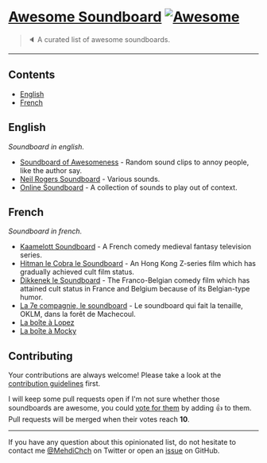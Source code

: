 <!--lint ignore awesome-git-repo-age-->
# [Awesome Soundboard](https://git.io/JMfYw) [![Awesome](https://awesome.re/badge.svg)](https://awesome.re)

> 🔈 A curated list of awesome soundboards.

---

## Contents

- [English](#english)
- [French](#french)

## English

*Soundboard in english.*

- [Soundboard of Awesomeness](https://github.com/huijing/soundboard) - Random sound clips to annoy people, like the author say.
- [Neil Rogers Soundboard](https://github.com/digitalcolony/simple-soundboard-svelte) - Various sounds.
- [Online Soundboard](https://github.com/3kh0/soundboard) - A collection of sounds to play out of context.

## French

*Soundboard in french.*

- [Kaamelott Soundboard](https://github.com/2ec0b4/kaamelott-soundboard) - A French comedy medieval fantasy television series.
- [Hitman le Cobra le Soundboard](https://git.io/JMfIx) - An Hong Kong Z-series film which has gradually achieved cult film status.
- [Dikkenek le Soundboard](https://git.io/JMfL0) - The Franco-Belgian comedy film which has attained cult status in France and Belgium because of its Belgian-type humor.
- [La 7e compagnie, le soundboard](https://github.com/ppnelles/Soundboard-7e-compagnie) - Le soundboard qui fait la tenaille, OKLM, dans la forêt de Machecoul.
- [La boîte à Lopez](http://boitalopez.neuviemepage.com)
- [La boîte à Mocky](http://boitamocky.neuviemepage.com)

## Contributing

Your contributions are always welcome! Please take a look at the [contribution guidelines](https://github.com/awesome-soundboard/awesome-soundboard/blob/main/CONTRIBUTING.md) first.

I will keep some pull requests open if I'm not sure whether those soundboards are awesome, you could [vote for them](https://github.com/awesome-soundboard/awesome-soundboard/pulls) by adding :+1: to them. Pull requests will be merged when their votes reach **10**.

---

If you have any question about this opinionated list, do not hesitate to contact me [@MehdiChch](https://twitter.com/MehdiChch) on Twitter or open an [issue](https://github.com/awesome-soundboard/awesome-soundboard/issues) on GitHub.
